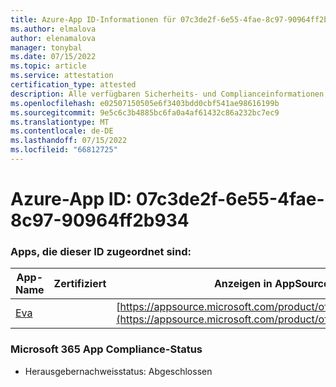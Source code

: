 ```yaml
---
title: Azure-App ID-Informationen für 07c3de2f-6e55-4fae-8c97-90964ff2b934
ms.author: elmalova
author: elenamalova
manager: tonybal
ms.date: 07/15/2022
ms.topic: article
ms.service: attestation
certification_type: attested
description: Alle verfügbaren Sicherheits- und Complianceinformationen für 07c3de2f-6e55-4fae-8c97-90964ff2b934.
ms.openlocfilehash: e02507150505e6f3403bdd0cbf541ae98616199b
ms.sourcegitcommit: 9e5c6c3b4885bc6fa0a4af61432c86a232bc7ec9
ms.translationtype: MT
ms.contentlocale: de-DE
ms.lasthandoff: 07/15/2022
ms.locfileid: "66812725"
---
```

# <a name="azure-app-id-07c3de2f-6e55-4fae-8c97-90964ff2b934"></a>Azure-App ID: 07c3de2f-6e55-4fae-8c97-90964ff2b934


### <a name="apps-associated-with-this-id"></a>Apps, die dieser ID zugeordnet sind:
| **App-Name** | **Zertifiziert** | **Anzeigen in AppSource** |
|--------------|---------------|-----------------------|
| [Eva](../forward/WA200004345.md) |  | [https://appsource.microsoft.com/product/office/WA200004345](https://appsource.microsoft.com/product/office/WA200004345) |

### <a name="microsoft-365-app-compliance-status"></a>Microsoft 365 App Compliance-Status
- Herausgebernachweisstatus: Abgeschlossen
